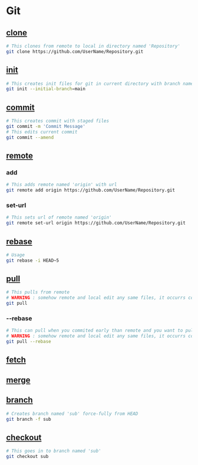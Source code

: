 # Git
## [clone](https://git-scm.com/docs/git-clone)
```bash
# This clones from remote to local in directory named 'Repository'
git clone https://github.com/UserName/Repository.git
```
## [init](https://git-scm.com/docs/git-init)
```bash
# This creates init files for git in current directory with branch named 'main'
git init --initial-branch=main
```
## [commit](https://git-scm.com/docs/git-commit)
```bash
# This creates commit with staged files
git commit -m 'Commit Message'
# This edits current commit
git commit --amend
```
## [remote](https://git-scm.com/docs/git-remote)
### add
```bash
# This adds remote named 'origin' with url
git remote add origin https://github.com/UserName/Repository.git
```
### set-url
```bash
# This sets url of remote named 'origin'
git remote set-url origin https://github.com/UserName/Repository.git
```
## [rebase](https://git-scm.com/docs/git-rebase)
```bash
# Usage
git rebase -i HEAD~5
```
## [pull](https://git-scm.com/docs/git-pull)
```bash
# This pulls from remote
# WARNING : somehow remote and local edit any same files, it occurrs conflicts
git pull
```
### --rebase
```bash
# This can pull when you commited early than remote and you want to pull
# WARNING : somehow remote and local edit any same files, it occurrs conflicts
git pull --rebase
```
## [fetch](https://git-scm.com/docs/git-fetch)
## [merge](https://git-scm.com/docs/git-merge)
## [branch](https://git-scm.com/docs/git-branch)
```bash
# Creates branch named 'sub' force-fully from HEAD
git branch -f sub
```
## [checkout](https://git-scm.com/docs/git-checkout)
```bash
# This goes in to branch named 'sub'
git checkout sub
```